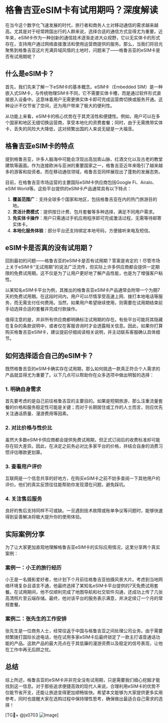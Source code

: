 # 格鲁吉亚eSIM卡有试用期吗？深度解读

在当今这个数字化飞速发展的时代，旅行者和商务人士对移动通信的需求越来越高。尤其是对于经常跨国出行的人群来说，选择合适的通信方式显得尤为重要。近年来，eSIM卡作为一种创新的通信技术逐渐走进大众视野，它以无实体卡的形式存在，支持用户通过网络直接激活和使用运营商提供的服务。那么，当我们将目光聚焦到格鲁吉亚这片充满异域风情的土地时，问题来了——格鲁吉亚的eSIM卡是否有试用期呢？

## 什么是eSIM卡？

首先，我们先来了解一下eSIM卡的基本概念。eSIM卡（Embedded SIM）是一种嵌入式SIM卡，与传统物理SIM卡不同，它不需要实体卡槽，而是通过软件形式直接嵌入设备中。这意味着用户无需更换实体卡即可完成运营商切换或服务开通。这种设计不仅节省了空间，还为用户带来了极大的便利性。

从功能上来看，eSIM卡的核心优势在于其灵活性和便捷性。例如，用户可以在多个国家和地区无缝切换运营商，享受本地化的资费套餐；同时，由于无需携带实体卡，丢失的风险大大降低，这对频繁出国的人来说无疑是一大福音。

## 格鲁吉亚eSIM卡的特点

提到格鲁吉亚，许多人脑海中可能会浮现出高加索山脉、红酒文化以及古老的教堂建筑等画面。作为连接欧洲与亚洲的重要国家之一，格鲁吉亚近年来吸引了越来越多的游客和投资者。而在移动通信领域，格鲁吉亚同样展现出了蓬勃的发展态势。

目前，在格鲁吉亚市场运营的主要国际eSIM卡供应商包括Google Fi、Airalo、eSIM World等。这些平台提供的eSIM卡产品通常具有以下特点：

1. **覆盖范围广**：支持全球多个国家和地区，包括格鲁吉亚在内的热门旅游目的地。
2. **灵活计费模式**：提供按日计费、包月套餐等多种选择，满足不同用户需求。
3. **免实体卡操作**：用户只需通过手机应用程序即可完成激活过程，无需等待邮寄实体卡。
4. **本地化服务体验**：部分平台还支持绑定本地号码，方便接听来电及短信。

## eSIM卡是否真的没有试用期？

回到最初的问题——格鲁吉亚的eSIM卡是否有试用期？答案是肯定的！尽管市场上关于eSIM卡“无试用期”的说法广泛流传，但实际上许多供应商都会提供一定期限的免费试用期。这不仅是为了让用户更好地了解产品性能，也是为了增强客户粘性。

以某知名eSIM卡平台为例，其推出的格鲁吉亚eSIM卡产品通常会附带一个为期7天的免费试用期。在这段时间内，用户可以尽情享受高速上网、拨打本地电话等服务，而无需支付任何费用。当然，如果用户希望继续使用，则需要在试用期结束前手动选择合适的套餐并完成付款操作。

值得注意的是，并非所有供应商都明确标注试用期的存在。有些平台可能将其隐藏在复杂的条款说明中，或者仅在客服咨询时才会透露相关信息。因此，如果你打算购买格鲁吉亚eSIM卡，建议提前仔细阅读相关说明，并主动联系客服确认具体细节。

## 如何选择适合自己的eSIM卡？

既然格鲁吉亚的eSIM卡确实存在试用期，那么如何挑选一款真正符合个人需求的产品就显得尤为重要了。以下几点可以帮助你在众多选项中做出明智的选择：

### 1. 明确自身需求
首先要考虑的是自己前往格鲁吉亚的主要目的。如果是短期旅游，那么注重流量套餐的价格和服务稳定性可能是关键；而对于长期居住或工作的人士而言，则应优先关注通话质量、漫游费用等因素。

### 2. 对比价格与性价比
虽然大多数eSIM卡供应商都会提供免费试用期，但正式订阅后的收费标准却可能存在较大差异。因此，在决定之前务必对比多家平台的价格，并结合自身的消费习惯评估哪款更划算。

### 3. 查看用户评价
互联网是一个信息共享的好地方，在购买eSIM卡之前不妨多查阅一下其他用户的评价。他们的真实反馈往往能帮助你发现潜在问题，避免踩坑。

### 4. 关注售后服务
良好的售后支持同样不可或缺。一旦遇到技术故障或账单争议等问题时，能够快速得到妥善解决将极大提升你的使用体验。

## 实际案例分享

为了让大家更加直观地理解格鲁吉亚eSIM卡的实际应用情况，这里分享两个真实案例：

### 案例一：小王的旅行经历
小王是一名摄影爱好者，他计划下个月前往格鲁吉亚拍摄风景大片。考虑到当地网络环境复杂且语言不通，他最终选择了某知名eSIM卡平台提供的7天免费试用套餐。在试用期间，他不仅顺利完成了地图导航和社交软件沟通，还成功上传了几张高清照片至云端存储。最终，他对该平台的服务表示满意，并决定续订一个月的常规套餐。

### 案例二：张先生的工作安排
张先生是一位商务人士，经常往返于中国与格鲁吉亚之间处理公司业务。由于需要频繁拨打国际长途电话，他在试用多家eSIM卡后最终锁定了一款主打语音通话功能的产品。这款产品的最大亮点在于其低廉的漫游资费以及稳定的信号表现，让他在工作中再无后顾之忧。

## 总结

综上所述，格鲁吉亚的eSIM卡并非完全没有试用期，只是需要我们细心挖掘才能找到这一信息。对于那些追求便捷高效的现代人来说，合理利用eSIM卡的优势不仅能节省开支，还能让旅途变得更加顺畅愉快。希望本文能够为大家提供更多实用参考，同时也提醒大家在选购过程中保持理性思考，确保做出最适合自己需求的选择！

[TG💪+ @jx0703 ![Image](https://github.com/user-attachments/assets/dbca1d08-cadb-493c-b0ec-ad6f7a83f270)]